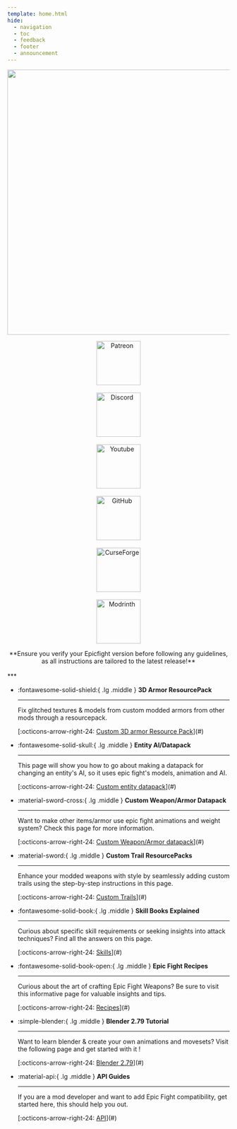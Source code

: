 ```yaml
---
template: home.html
hide:
  - navigation
  - toc
  - feedback
  - footer
  - announcement
---
```

<p align="center">  <img src="/assets/logo/logo_wiki.svg" width="2072" height="600">  </p>
<center>
<p>
  <div class="grow-effect">
    <a title="Patreon" href="https://www.patreon.com/bePatron?u=53051224" target="_blank" rel="noopener noreferrer">
      <img src="https://raw.githubusercontent.com/MetalKnight56/EpicFight-Files/3501a5ba6cc42c29cc211045985ce9fc5655cc38/Icons/SVG/patreon.svg" alt="Patreon" width="100" height="100" />
    </a>
  </div>
  &nbsp;
  <div class="grow-effect">
    <a title="Discord" href="https://discord.com/invite/NbAJwj8RHg" target="_blank" rel="noopener noreferrer">
      <img src="https://raw.githubusercontent.com/MetalKnight56/EpicFight-Files/3501a5ba6cc42c29cc211045985ce9fc5655cc38/Icons/SVG/discord.svg" alt="Discord" width="100" height="100" />
    </a>
  </div>
  &nbsp;
  <div class="grow-effect">
    <a title="YouTube" href="https://www.youtube.com/@yesman4100" target="_blank" rel="noopener noreferrer">
      <img src="https://raw.githubusercontent.com/MetalKnight56/EpicFight-Files/3501a5ba6cc42c29cc211045985ce9fc5655cc38/Icons/SVG/youtube.svg" alt="Youtube" width="100" height="100" />
    </a>
  </div>
  &nbsp;
  <div class="grow-effect">
    <a title="GitHub" href="https://github.com/Yesssssman/epicfightmod/" target="_blank" rel="noopener noreferrer">
      <img src="https://raw.githubusercontent.com/MetalKnight56/EpicFight-Files/3501a5ba6cc42c29cc211045985ce9fc5655cc38/Icons/SVG/github.svg" alt="GitHub" width="100" height="100" />
    </a>
  </div>
  &nbsp;
  <div class="grow-effect">
    <a title="CurseForge" href="https://www.curseforge.com/minecraft/mc-mods/epic-fight-mod" target="_blank" rel="noopener noreferrer">
      <img src="https://raw.githubusercontent.com/MetalKnight56/EpicFight-Files/3501a5ba6cc42c29cc211045985ce9fc5655cc38/Icons/SVG/curseforge.svg" alt="CurseForge" width="100" height="100" />
    </a>
  </div>
  &nbsp;
  <div class="grow-effect">
    <a title="Modrinth" href="https://modrinth.com/mod/epic-fight" target="_blank" rel="noopener noreferrer">
      <img src="https://raw.githubusercontent.com/MetalKnight56/EpicFight-Files/286f1077e69cf7716a479ca580ca90221b120ccb/Icons/SVG/modrinth.svg" alt="Modrinth" width="100" height="100" />
    </a>
  </div>
</p>
</center>

<center> **Ensure you verify your Epicfight version before following any guidelines, as all instructions are tailored to the latest release!** </center><br>  
***

<div class="grid cards" markdown>


-   :fontawesome-solid-shield:{ .lg .middle } __3D Armor ResourcePack__

    ---

    Fix glitched textures & models from custom modded armors from other mods through a resourcepack.

    [:octicons-arrow-right-24: [Custom 3D armor Resource Pack](Armor/3Darmor_page1)](#)

-   :fontawesome-solid-skull:{ .lg .middle } __Entity AI/Datapack__

    ---

    This page will show you how to go about making a datapack for changing an entity's AI, so it uses epic fight's models, animation and AI.

    [:octicons-arrow-right-24: [Custom entity datapack](Guides/Entities/page1)](#)

-   :material-sword-cross:{ .lg .middle } __Custom Weapon/Armor Datapack__

    ---

    Want to make other items/armor use epic fight animations and weight system? Check this page for more information.

    [:octicons-arrow-right-24: [Custom Weapon/Armor datapack](Guides/Weapons/page1)](#)

-   :material-sword:{ .lg .middle } __Custom Trail ResourcePacks__

    ---

    Enhance your modded weapons with style by seamlessly adding custom trails using the step-by-step instructions in this page.

    [:octicons-arrow-right-24: [Custom Trails](Guides/Weapons/page3)](#) 
	
-   :fontawesome-solid-book:{ .lg .middle } __Skill Books Explained__

    ---

    Curious about specific skill requirements or seeking insights into attack techniques? Find all the answers on this page.

    [:octicons-arrow-right-24: [Skills](Misc/Gameplay/skills)](#)
	
-   :fontawesome-solid-book-open:{ .lg .middle } __Epic Fight Recipes__

    ---

    Curious about the art of crafting Epic Fight Weapons? Be sure to visit this informative page for valuable insights and tips.

    [:octicons-arrow-right-24: [Recipes](Misc/Gameplay/recipes)](#)
	
-   :simple-blender:{ .lg .middle } __Blender 2.79 Tutorial__

    ---

    Want to learn blender & create your own animations and movesets? Visit the following page and get started with it !

    [:octicons-arrow-right-24: [Blender 2.79](Guides/page1)](#)
	
-   :material-api:{ .lg .middle } __API Guides__

    ---

    If you are a mod developer and want to add Epic Fight compatibility, get started here, this should help you out.

    [:octicons-arrow-right-24: [API](API/Starting)](#)

</div>
